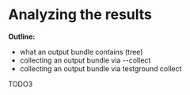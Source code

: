 # Analyzing the results

**Outline:**

* what an output bundle contains \(tree\)
* collecting an output bundle via --collect
* collecting an output bundle via testground collect

TODO3




